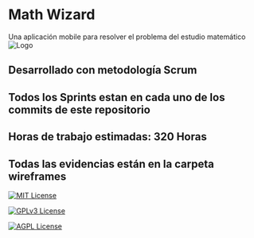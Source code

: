 
# Math Wizard

Una aplicación mobile para resolver el problema del estudio matemático
![Logo](https://github.com/IRikune/Math-Wizard-monorepo/blob/main/Math-Wizard-Client/src/static/pinguino.png)


## Desarrollado con metodología Scrum

## Todos los Sprints estan en cada uno de los commits de este repositorio

## Horas de trabajo estimadas: 320 Horas

## Todas las evidencias están en la carpeta wireframes

[![MIT License](https://img.shields.io/badge/License-MIT-green.svg)](https://choosealicense.com/licenses/mit/)

[![GPLv3 License](https://img.shields.io/badge/License-GPL%20v3-yellow.svg)](https://opensource.org/licenses/)

[![AGPL License](https://img.shields.io/badge/license-AGPL-blue.svg)](http://www.gnu.org/licenses/agpl-3.0)

